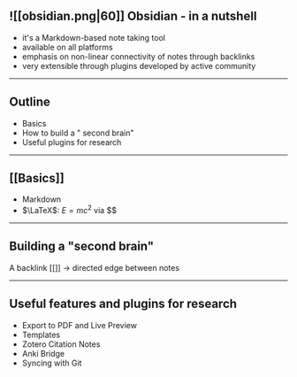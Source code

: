 ## ![[obsidian.png|60]] Obsidian - in a nutshell

- it's a Markdown-based note taking tool
- available on all platforms
- emphasis on non-linear connectivity of notes through backlinks
- very extensible through plugins developed by active community

---

## Outline
- Basics
- How to build a " second brain"
- Useful plugins for research

---
## [[Basics]]

- Markdown
- $\LaTeX$: $E = mc^2$ via \$\$

---
## Building a "second brain"

A backlink [[]] -> directed edge between notes

---
## Useful features and plugins for research
- Export to PDF and Live Preview
- Templates
- Zotero Citation Notes
- Anki Bridge
- Syncing with Git





